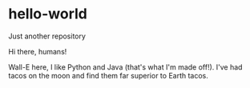 # hello-world
Just another repository

Hi there, humans!

Wall-E here, I like Python and Java (that's what I'm made off!).
I've had tacos on the moon and find them far superior to Earth tacos.
